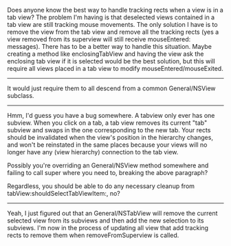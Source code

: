 Does anyone know the best way to handle tracking rects when a view is in a tab view? The problem I'm having is that deselected views contained in a tab view are still tracking mouse movements. The only solution I have is to remove the view from the tab view and remove all the tracking rects (yes a view removed from its superview will still receive     mouseEntered: messages). There has to be a better way to handle this situation. Maybe creating a method like     enclosingTabView and having the view ask the enclosing tab view if it is selected would be the best solution, but this will require all views placed in a tab view to modify     mouseEntered/mouseExited. 

----

It would just require them to all descend from a common General/NSView subclass.

----

Hmm, I'd guess you have a bug somewhere.  A tabview only ever has one subview.  When you click on a tab, a tab view removes its current "tab" subview and swaps in the one corresponding to the new tab.  Your rects should be invalidated when the view's position in the hierarchy changes, and won't be reinstated in the same places because your views will no longer have any (view hierarchy) connection to the tab view.

Possibly you're overriding an General/NSView method somewhere and failing to call super where you need to, breaking the above paragraph?

Regardless, you should be able to do any necessary cleanup from     tabView:shouldSelectTabViewItem:, no?

----

Yeah, I just figured out that an General/NSTabView will remove the current selected view from its subviews and then add the new selection to its subviews. I'm now in the process of updating all view that add tracking rects to remove them when     removeFromSuperview is called.